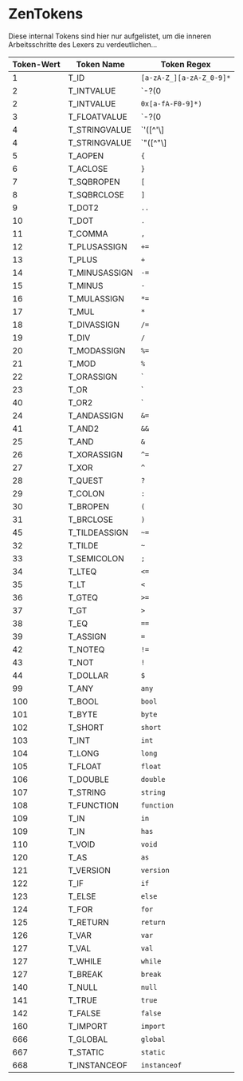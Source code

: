 # ZenTokens

Diese internal Tokens sind hier nur aufgelistet, um die inneren Arbeitsschritte des Lexers zu verdeutlichen...

| Token-Wert | Token Name    | Token Regex                                                 |
| ---------- | ------------- | ----------------------------------------------------------- |
| 1          | T_ID          | `[a-zA-Z_][a-zA-Z_0-9]*`                                    |
| 2          | T_INTVALUE    | `\-?(0|[1-9][0-9]*)`                                       |
| 2          | T_INTVALUE    | `0x[a-fA-F0-9]*)`                                           |
| 3          | T_FLOATVALUE  | `\-?(0|[1-9][0-9]*)\.[0-9]+([eE][\+\-]?[0-9]+)?[fFdD]?` |
| 4          | T_STRINGVALUE | `'([^'\\]|\\(['"\\/bfnrt]|u[0-9a-fA-F]{4}))*'`        |
| 4          | T_STRINGVALUE | `"([^"\\]|\\(['"\\/bfnrt]|u[0-9a-fA-F]{4}))*"`        |
| 5          | T_AOPEN       | `{`                                                         |
| 6          | T_ACLOSE      | `}`                                                         |
| 7          | T_SQBROPEN    | `[`                                                         |
| 8          | T_SQBRCLOSE   | `]`                                                         |
| 9          | T_DOT2        | `..`                                                        |
| 10         | T_DOT         | `.`                                                         |
| 11         | T_COMMA       | `,`                                                         |
| 12         | T_PLUSASSIGN  | `+=`                                                        |
| 13         | T_PLUS        | `+`                                                         |
| 14         | T_MINUSASSIGN | `-=`                                                        |
| 15         | T_MINUS       | `-`                                                         |
| 16         | T_MULASSIGN   | `*=`                                                        |
| 17         | T_MUL         | `*`                                                         |
| 18         | T_DIVASSIGN   | `/=`                                                        |
| 19         | T_DIV         | `/`                                                         |
| 20         | T_MODASSIGN   | `%=`                                                        |
| 21         | T_MOD         | `%`                                                         |
| 22         | T_ORASSIGN    | `|=`                                                        |
| 23         | T_OR          | `|`                                                         |
| 40         | T_OR2         | `||`                                                        |
| 24         | T_ANDASSIGN   | `&=`                                                    |
| 41         | T_AND2        | `&&`                                                |
| 25         | T_AND         | `&`                                                     |
| 26         | T_XORASSIGN   | `^=`                                                        |
| 27         | T_XOR         | `^`                                                         |
| 28         | T_QUEST       | `?`                                                         |
| 29         | T_COLON       | `:`                                                         |
| 30         | T_BROPEN      | `(`                                                         |
| 31         | T_BRCLOSE     | `)`                                                         |
| 45         | T_TILDEASSIGN | `~=`                                                        |
| 32         | T_TILDE       | `~`                                                         |
| 33         | T_SEMICOLON   | `;`                                                         |
| 34         | T_LTEQ        | `<=`                                                     |
| 35         | T_LT          | `<`                                                      |
| 36         | T_GTEQ        | `>=`                                                     |
| 37         | T_GT          | `>`                                                      |
| 38         | T_EQ          | `==`                                                        |
| 39         | T_ASSIGN      | `=`                                                         |
| 42         | T_NOTEQ       | `!=`                                                        |
| 43         | T_NOT         | `!`                                                         |
| 44         | T_DOLLAR      | `$`                                                         |
| 99         | T_ANY         | `any`                                                       |
| 100        | T_BOOL        | `bool`                                                      |
| 101        | T_BYTE        | `byte`                                                      |
| 102        | T_SHORT       | `short`                                                     |
| 103        | T_INT         | `int`                                                       |
| 104        | T_LONG        | `long`                                                      |
| 105        | T_FLOAT       | `float`                                                     |
| 106        | T_DOUBLE      | `double`                                                    |
| 107        | T_STRING      | `string`                                                    |
| 108        | T_FUNCTION    | `function`                                                  |
| 109        | T_IN          | `in`                                                        |
| 109        | T_IN          | `has`                                                       |
| 110        | T_VOID        | `void`                                                      |
| 120        | T_AS          | `as`                                                        |
| 121        | T_VERSION     | `version`                                                   |
| 122        | T_IF          | `if`                                                        |
| 123        | T_ELSE        | `else`                                                      |
| 124        | T_FOR         | `for`                                                       |
| 125        | T_RETURN      | `return`                                                    |
| 126        | T_VAR         | `var`                                                       |
| 127        | T_VAL         | `val`                                                       |
| 127        | T_WHILE       | `while`                                                     |
| 127        | T_BREAK       | `break`                                                     |
| 140        | T_NULL        | `null`                                                      |
| 141        | T_TRUE        | `true`                                                      |
| 142        | T_FALSE       | `false`                                                     |
| 160        | T_IMPORT      | `import`                                                    |
| 666        | T_GLOBAL      | `global`                                                    |
| 667        | T_STATIC      | `static`                                                    |
| 668        | T_INSTANCEOF  | `instanceof`                                                |